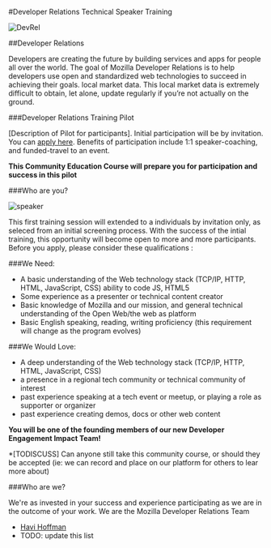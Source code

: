 #Developer Relations Technical Speaker Training

![DevRel](https://mdn.mozillademos.org/files/6457/mdn_logo_only_color.png "DevRel")

##Developer Relations

Developers are creating the future by building services and apps for people all over the world. The goal of Mozilla Developer Relations is to help developers use open and standardized web technologies to succeed in achieving their goals.  local market data. This local market data is extremely difficult to obtain, let alone, update regularly if you’re not actually on the ground.   

###Developer Relations Training Pilot

[Description of Pilot for participants].   Initial participation will be by invitation.  You can [apply here](). Benefits of participation include 1:1 speaker-coaching, and funded-travel to an event.

**This Community Education Course will prepare you for participation and success in this pilot**

###Who are you?

![speaker](http://tiptoes.ca/wp-content/uploads/2015/02/12293151316_5a7bde0f2b_z.jpg)

This first training session will extended to a individuals by invitation only, as seleced from an initial screening process.  With the success of the intial training, this opportunity will become open to more and more participants.  Before you apply, please consider these qualifications :

###We Need:
* A basic understanding of the Web technology stack (TCP/IP, HTTP, HTML, JavaScript, CSS) 
ability to code JS, HTML5
* Some experience as a presenter or technical content creator
* Basic knowledge of Mozilla and our mission, and general technical understanding of the Open Web/the web as platform
* Basic English speaking, reading, writing proficiency (this requirement will change as the program evolves)

###We Would Love:
* A deep understanding of the Web technology stack (TCP/IP, HTTP, HTML, JavaScript, CSS) 
* a presence in a regional tech community or technical community of interest 
* past experience speaking at a tech event or meetup, or playing a role as supporter or organizer
* past experience creating demos, docs or other web content


**You will be one of the founding members of our new Developer Engagement Impact Team!**


*[TODISCUSS] Can anyone still take this community course, or should they be accepted (ie: we can record  and place on our platform for others to lear more about)


###Who are we?

We're as invested in your success and experience participating as we are in the outcome of your work.  We are the Mozilla Developer Relations Team

* [Havi Hoffman](https://mozillians.org/en-US/u/havi/)
* TODO: update this list












